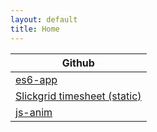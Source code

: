 ```yaml
---
layout: default
title: Home
---
```


Github         |
-------------- |
[es6-app](demos/es6-app/) |
[Slickgrid timesheet (static)](demos/slickgrid-timesheet-static-demo/) |
[js-anim](demos/js-anim/) |

